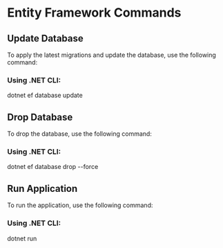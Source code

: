 # Entity Framework Commands
## Update Database
To apply the latest migrations and update the database, use the following command:

### Using .NET CLI:
dotnet ef database update

## Drop Database
To drop the database, use the following command:

### Using .NET CLI:
dotnet ef database drop --force


## Run Application
To run the application, use the following command:

### Using .NET CLI:
dotnet run